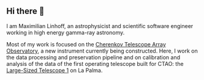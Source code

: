 ## Hi there 👋

I am Maximilian Linhoff, an astrophysicist and scientific software engineer working in high energy gamma-ray astronomy.

Most of my work is focused on the [Cherenkov Telescope Array Observatory](https://ctao.org), a new instrument currently being constructed.
Here, I work on the data processing and preservation pipeline and on calibration and analysis of the data of the first operating
telescope built for CTAO: the [Large-Sized Telescope 1](https://lst1.iac.es) on La Palma.



<!--
**maxnoe/maxnoe** is a ✨ _special_ ✨ repository because its `README.md` (this file) appears on your GitHub profile.

Here are some ideas to get you started:

- 🔭 I’m currently working on ...
- 🌱 I’m currently learning ...
- 👯 I’m looking to collaborate on ...
- 🤔 I’m looking for help with ...
- 💬 Ask me about ...
- 📫 How to reach me: ...
- 😄 Pronouns: ...
- ⚡ Fun fact: ...
-->
